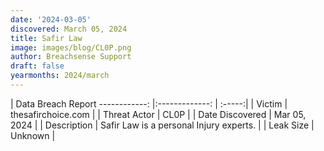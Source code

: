 ```yaml
---
date: '2024-03-05'
discovered: March 05, 2024
title: Safir Law
image: images/blog/CL0P.png
author: Breachsense Support
draft: false
yearmonths: 2024/march
---
```



| Data Breach Report
------------:     |:-------------:    | :-----:|
| Victim      | thesafirchoice.com      | 
| Threat Actor      | CL0P      | 
| Date Discovered      | Mar 05, 2024      | 
| Description      | Safir Law is a personal Injury experts.      | 
| Leak Size      | Unknown      | 

